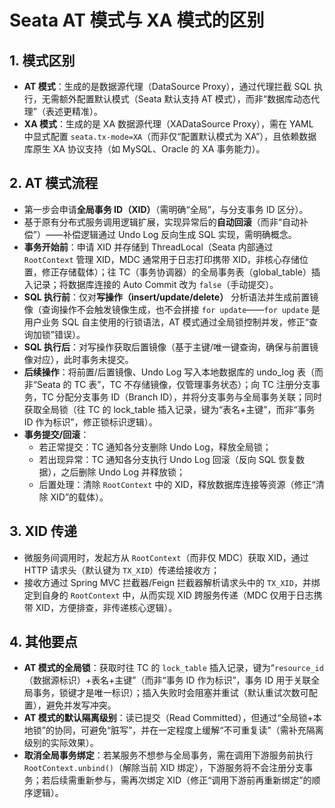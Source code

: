 # Seata AT 模式与 XA 模式的区别

## 1. 模式区别

- **AT 模式**：生成的是数据源代理（DataSource Proxy），通过代理拦截 SQL 执行，无需额外配置默认模式（Seata 默认支持 AT 模式），而非“数据库动态代理”（表述更精准）。
- **XA 模式**：生成的是 XA 数据源代理（XADataSource Proxy），需在 YAML 中显式配置 `seata.tx-mode=XA`（而非仅“配置默认模式为 XA”），且依赖数据库原生 XA 协议支持（如 MySQL、Oracle 的 XA 事务能力）。

## 2. AT 模式流程

- 第一步会申请**全局事务 ID（XID）**（需明确“全局”，与分支事务 ID 区分）。
- 基于原有分布式服务调用逻辑扩展，实现异常后的**自动回滚**（而非“自动补偿”）——补偿逻辑通过 Undo Log 反向生成 SQL 实现，需明确概念。
- **事务开始前**：申请 XID 并存储到 ThreadLocal（Seata 内部通过 `RootContext` 管理 XID，MDC 通常用于日志打印携带 XID，非核心存储位置，修正存储载体）；往 TC（事务协调器）的全局事务表（global_table）插入记录；将数据库连接的 Auto Commit 改为 `false`（手动提交）。
- **SQL 执行前**：仅对**写操作（insert/update/delete）** 分析语法并生成前置镜像（查询操作不会触发镜像生成，也不会拼接 `for update`——`for update` 是用户业务 SQL 自主使用的行锁语法，AT 模式通过全局锁控制并发，修正“查询加锁”错误）。
- **SQL 执行后**：对写操作获取后置镜像（基于主键/唯一键查询，确保与前置镜像对应），此时事务未提交。
- **后续操作**：将前置/后置镜像、Undo Log 写入本地数据库的 undo_log 表（而非“Seata 的 TC 表”，TC 不存储镜像，仅管理事务状态）；向 TC 注册分支事务，TC 分配分支事务 ID（Branch ID），并将分支事务与全局事务关联；同时获取全局锁（往 TC 的 lock_table 插入记录，键为“表名+主键”，而非“事务 ID 作为标识”，修正锁标识逻辑）。
- **事务提交/回滚**：
  - 若正常提交：TC 通知各分支删除 Undo Log，释放全局锁；
  - 若出现异常：TC 通知各分支执行 Undo Log 回滚（反向 SQL 恢复数据），之后删除 Undo Log 并释放锁；
  - 后置处理：清除 `RootContext` 中的 XID，释放数据库连接等资源（修正“清除 XID”的载体）。

## 3. XID 传递

- 微服务间调用时，发起方从 `RootContext`（而非仅 MDC）获取 XID，通过 HTTP 请求头（默认键为 `TX_XID`）传递给接收方；
- 接收方通过 Spring MVC 拦截器/Feign 拦截器解析请求头中的 `TX_XID`，并绑定到自身的 `RootContext` 中，从而实现 XID 跨服务传递（MDC 仅用于日志携带 XID，方便排查，非传递核心逻辑）。

## 4. 其他要点

- **AT 模式的全局锁**：获取时往 TC 的 `lock_table` 插入记录，键为“`resource_id`（数据源标识）+表名+主键”（而非“事务 ID 作为标识”，事务 ID 用于关联全局事务，锁键才是唯一标识）；插入失败时会阻塞并重试（默认重试次数可配置），避免并发写冲突。
- **AT 模式的默认隔离级别**：读已提交（Read Committed），但通过“全局锁+本地锁”的协同，可避免“脏写”，并在一定程度上缓解“不可重复读”（需补充隔离级别的实际效果）。
- **取消全局事务绑定**：若某服务不想参与全局事务，需在调用下游服务前执行 `RootContext.unbind()`（解除当前 XID 绑定），下游服务将不会注册分支事务；若后续需重新参与，需再次绑定 XID（修正“调用下游前再重新绑定”的顺序逻辑）。